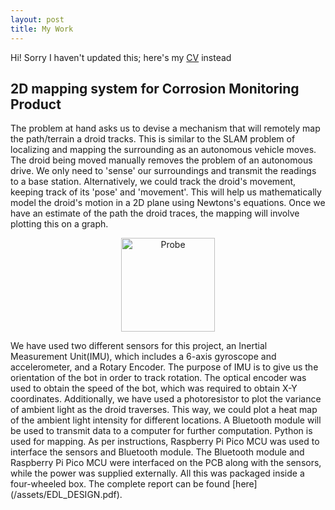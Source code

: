 ```yaml
---
layout: post
title: My Work
---
```


Hi! Sorry I haven't updated this; here's my [CV](/assets/CV.pdf) instead

## 2D mapping system for Corrosion Monitoring Product
The problem at hand asks us to devise a mechanism that will remotely map the path/terrain a droid tracks. This is similar to the SLAM problem of localizing and mapping the surrounding as an autonomous vehicle moves. The droid being moved manually removes the problem of an autonomous drive. We only need to 'sense' our surroundings and transmit the readings to a base station. Alternatively, we could track the droid's movement, keeping track of its 'pose' and 'movement'. This will help us mathematically model the droid's motion in a 2D plane using Newtons's equations. Once we have an estimate of the path the droid traces, the mapping will involve plotting this on a graph.
<p align="center">
<img src="https://github.com/borlaugg/borlaugg.github.io/assets/img/Probe.jpeg" alt="Probe" width="150"/>                  
</p>
 We have used two different sensors for this project, an Inertial Measurement Unit(IMU), which includes a 6-axis gyroscope and accelerometer, and a Rotary Encoder. The purpose of IMU is to give us the orientation of the bot in order to track rotation. The optical encoder was used to obtain the speed of the bot, which was required to obtain X-Y coordinates. Additionally, we have used a photoresistor to plot the variance of ambient light as the droid traverses. This way, we could plot a heat map of the ambient light intensity for different locations. A Bluetooth module will be used to transmit data to a computer for further computation. Python is used for mapping. As per instructions, Raspberry Pi Pico MCU was used to interface the sensors and Bluetooth module. The Bluetooth module and Raspberry Pi Pico MCU were interfaced on the PCB along with the sensors, while the power was supplied externally. All this was packaged inside a four-wheeled box.
The complete report can be found [here](/assets/EDL_DESIGN.pdf).
